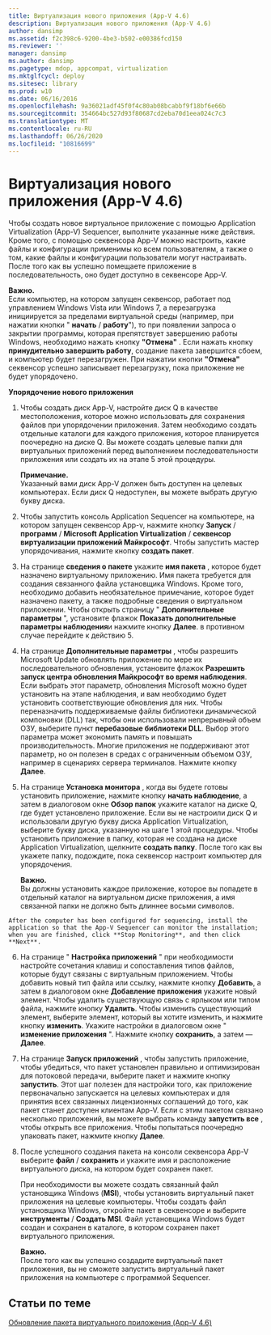 ```yaml
---
title: Виртуализация нового приложения (App-V 4.6)
description: Виртуализация нового приложения (App-V 4.6)
author: dansimp
ms.assetid: f2c398c6-9200-4be3-b502-e00386fcd150
ms.reviewer: ''
manager: dansimp
ms.author: dansimp
ms.pagetype: mdop, appcompat, virtualization
ms.mktglfcycl: deploy
ms.sitesec: library
ms.prod: w10
ms.date: 06/16/2016
ms.openlocfilehash: 9a36021adf45f0f4c80ab08bcabbf9f18bf6e66b
ms.sourcegitcommit: 354664bc527d93f80687cd2eba70d1eea024c7c3
ms.translationtype: MT
ms.contentlocale: ru-RU
ms.lasthandoff: 06/26/2020
ms.locfileid: "10816699"
---
```

# Виртуализация нового приложения (App-V 4.6)


Чтобы создать новое виртуальное приложение с помощью Application Virtualization (App-V) Sequencer, выполните указанные ниже действия. Кроме того, с помощью секвенсора App-V можно настроить, какие файлы и конфигурации применимы ко всем пользователям, а также о том, какие файлы и конфигурации пользователи могут настраивать. После того как вы успешно помещаете приложение в последовательность, оно будет доступно в секвенсоре App-V.

**Важно.**  
Если компьютер, на котором запущен секвенсор, работает под управлением Windows Vista или Windows 7, а перезагрузка инициируется за пределами виртуальной среды (например, при нажатии кнопки " **начать**  /  **работу**"), то при появлении запроса о закрытии программы, которая препятствует завершению работы Windows, необходимо нажать кнопку **"Отмена"** . Если нажать кнопку **принудительно завершить работу**, создание пакета завершится сбоем, и компьютер будет перезагружен. При нажатии кнопки **"Отмена"** секвенсор успешно записывает перезагрузку, пока приложение не будет упорядочено.



**Упорядочение нового приложения**

1.  Чтобы создать диск App-V, настройте диск Q в качестве местоположения, которое можно использовать для сохранения файлов при упорядочении приложения. Затем необходимо создать отдельные каталоги для каждого приложения, которое планируется поочередно на диске Q. Вы можете создать целевые папки для виртуальных приложений перед выполнением последовательности приложения или создать их на этапе 5 этой процедуры.

    **Примечание.**  
    Указанный вами диск App-V должен быть доступен на целевых компьютерах. Если диск Q недоступен, вы можете выбрать другую букву диска.



2.  Чтобы запустить консоль Application Sequencer на компьютере, на котором запущен секвенсор App-v, нажмите кнопку **Запуск**  /  **программ**  /  **Microsoft Application Virtualization**  /  **секвенсор виртуализации приложений Майкрософт**. Чтобы запустить мастер упорядочивания, нажмите кнопку **создать пакет**.

3.  На странице **сведения о пакете** укажите **имя пакета** , которое будет назначено виртуальному приложению. Имя пакета требуется для создания связанного файла установщика Windows. Кроме того, необходимо добавить необязательное примечание, которое будет назначено пакету, а также подробные сведения о виртуальном приложении. Чтобы открыть страницу " **Дополнительные параметры** ", установите флажок **Показать дополнительные параметры наблюдения**и нажмите кнопку **Далее**. в противном случае перейдите к действию 5.

4.  На странице **Дополнительные параметры** , чтобы разрешить Microsoft Update обновлять приложение по мере их последовательного обновления, установите флажок **Разрешить запуск центра обновления Майкрософт во время наблюдения**. Если выбрать этот параметр, обновления Microsoft можно будет установить на этапе наблюдения, и вам необходимо будет установить соответствующие обновления для них. Чтобы переназначить поддерживаемые файлы библиотеки динамической компоновки (DLL) так, чтобы они использовали непрерывный объем ОЗУ, выберите пункт **перебазовые библиотеки DLL**. Выбор этого параметра может экономить память и повышать производительность. Многие приложения не поддерживают этот параметр, но он полезен в средах с ограниченным объемом ОЗУ, например в сценариях сервера терминалов. Нажмите кнопку **Далее**.

5.  На странице **Установка монитора** , когда вы будете готовы установить приложение, нажмите кнопку **начать наблюдение**, а затем в диалоговом окне **Обзор папок** укажите каталог на диске Q, где будет установлено приложение. Если вы не настроили диск Q и использовали другую букву диска Application Virtualization, выберите букву диска, указанную на шаге 1 этой процедуры. Чтобы установить приложение в папку, которая не создана на диске Application Virtualization, щелкните **создать папку**. После того как вы укажете папку, подождите, пока секвенсор настроит компьютер для упорядочения.

    **Важно.**  
    Вы должны установить каждое приложение, которое вы попадете в отдельный каталог на виртуальном диске приложения, а имя связанной папки не должно быть длиннее восьми символов.



~~~
After the computer has been configured for sequencing, install the application so that the App-V Sequencer can monitor the installation; when you are finished, click **Stop Monitoring**, and then click **Next**.
~~~

6. На странице " **Настройка приложений** " при необходимости настройте сочетания клавиш и сопоставления типов файлов, которые будут связаны с виртуальным приложением. Чтобы добавить новый тип файла или ссылку, нажмите кнопку **Добавить**, а затем в диалоговом окне **Добавление приложения** укажите новый элемент. Чтобы удалить существующую связь с ярлыком или типом файла, нажмите кнопку **Удалить**. Чтобы изменить существующий элемент, выберите элемент, который вы хотите изменить, и нажмите кнопку **изменить**. Укажите настройки в диалоговом окне " **изменение приложения** ". Нажмите кнопку **сохранить**, а затем — **Далее**.

7. На странице **Запуск приложений** , чтобы запустить приложение, чтобы убедиться, что пакет установлен правильно и оптимизирован для потоковой передачи, выберите пакет и нажмите кнопку **запустить**. Этот шаг полезен для настройки того, как приложение первоначально запускается на целевых компьютерах и для принятия всех связанных лицензионных соглашений до того, как пакет станет доступен клиентам App-V. Если с этим пакетом связано несколько приложений, вы можете выбрать команду **запустить все** , чтобы открыть все приложения. Чтобы попытаться поочередно упаковать пакет, нажмите кнопку **Далее**.

8. После успешного создания пакета на консоли секвенсора App-V выберите **файл**  /  **сохранить** и укажите имя и расположение виртуального диска, на котором будет сохранен пакет.

   При необходимости вы можете создать связанный файл установщика Windows (**MSI**), чтобы установить виртуальный пакет приложения на целевые компьютеры. Чтобы создать файл установщика Windows, откройте пакет в секвенсоре и выберите **инструменты**  /  **Создать MSI**. Файл установщика Windows будет создан и сохранен в каталоге, в котором сохранен пакет виртуального приложения.

   **Важно.**  
   После того как вы успешно создадите виртуальный пакет приложения, вы не сможете запустить виртуальный пакет приложения на компьютере с программой Sequencer.



## Статьи по теме


[Обновление пакета виртуального приложения (App-V 4.6)](how-to-upgrade-a-virtual-application-package--app-v-46-.md)









